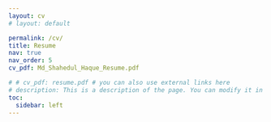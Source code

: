 ```yaml
---
layout: cv
# layout: default

permalink: /cv/
title: Resume
nav: true
nav_order: 5
cv_pdf: Md_Shahedul_Haque_Resume.pdf

# # cv_pdf: resume.pdf # you can also use external links here
# description: This is a description of the page. You can modify it in '_pages/cv.md'. You can also change or remove the top pdf download button.
toc:
  sidebar: left
---
```

